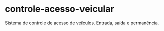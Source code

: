 # controle-acesso-veicular
Sistema de controle de acesso de veículos. Entrada, saída e permanência.
